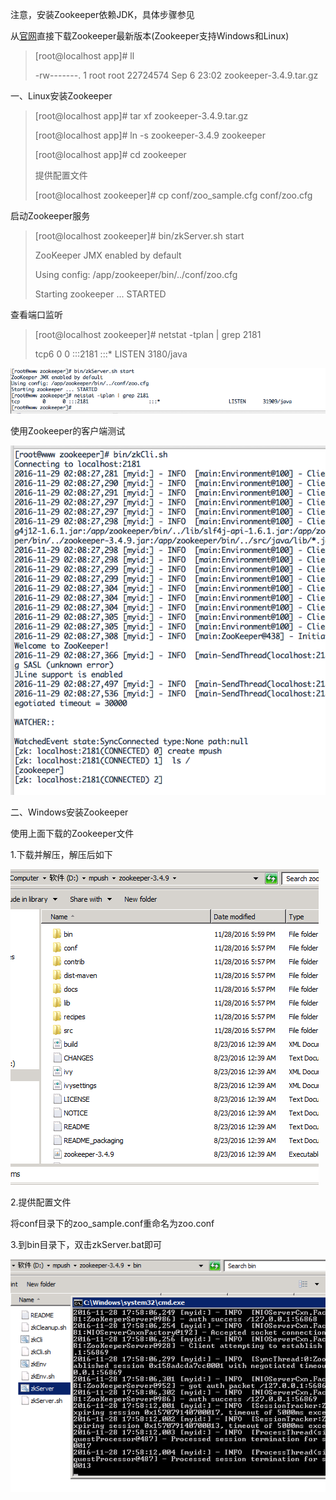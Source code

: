 注意，安装Zookeeper依赖JDK，具体步骤参见

从[官网](http://www.apache.org/dyn/closer.cgi/zookeeper/)直接下载Zookeeper最新版本\(Zookeeper支持Windows和Linux\)

> \[root@localhost app\]\# ll
> 
> -rw-------. 1 root root 22724574 Sep 6 23:02 zookeeper-3.4.9.tar.gz

一、Linux安装Zookeeper

> \[root@localhost app\]\# tar xf zookeeper-3.4.9.tar.gz
> 
> \[root@localhost app\]\# ln -s zookeeper-3.4.9 zookeeper
> 
> \[root@localhost app\]\# cd zookeeper
> 
> 提供配置文件
> 
> \[root@localhost zookeeper\]\# cp conf\/zoo\_sample.cfg conf\/zoo.cfg

启动Zookeeper服务

> \[root@localhost zookeeper\]\# bin\/zkServer.sh start
> 
> ZooKeeper JMX enabled by default
> 
> Using config: \/app\/zookeeper\/bin\/..\/conf\/zoo.cfg
> 
> Starting zookeeper ... STARTED

查看端口监听

> \[root@localhost zookeeper\]\# netstat -tplan \| grep 2181
> 
> tcp6 0 0 :::2181 :::\* LISTEN 3180\/java

![](/assets/zookeeper03.png)

使用Zookeeper的客户端测试

![](/assets/zookeeper04.png)

二、Windows安装Zookeeper

使用上面下载的Zookeeper文件

1.下载并解压，解压后如下

![](/assets/zookeeper01.png)

2.提供配置文件

将conf目录下的zoo\_sample.conf重命名为zoo.conf

3.到bin目录下，双击zkServer.bat即可

![](/assets/zookeeper02.png)

